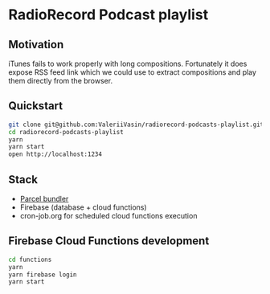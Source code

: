 # RadioRecord Podcast playlist

## Motivation
iTunes fails to work properly with long compositions. Fortunately it does expose RSS feed link which we could use to extract compositions and play them directly from the browser.

## Quickstart

```bash
git clone git@github.com:ValeriiVasin/radiorecord-podcasts-playlist.git
cd radiorecord-podcasts-playlist
yarn
yarn start
open http://localhost:1234
```

## Stack
- [Parcel bundler](https://parceljs.org)
- Firebase (database + cloud functions)
- cron-job.org for scheduled cloud functions execution

## Firebase Cloud Functions development
```bash
cd functions
yarn
yarn firebase login
yarn start
```

